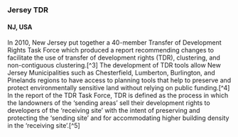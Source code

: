 ### Jersey TDR 
#### NJ, USA

In 2010, New Jersey put together a 40-member Transfer of Development Rights Task Force which produced a report recommending changes to facilitate the use of transfer of development rights (TDR), clustering, and non-contiguous clustering.[^3] The development of TDR tools allow New Jersey Municipalities such as Chesterfield, Lumberton, Burlington, and Pinelands regions to have access to planning tools that help to preserve and protect environmentally sensitive land without relying on public funding.[^4] In the report of the TDR Task Force, TDR is defined as the process in which the landowners of the ‘sending areas’ sell their development rights to developers of the ‘receiving site’ with the intent of preserving and protecting the ‘sending site’ and for accommodating higher building density in the ‘receiving site’.[^5] 
